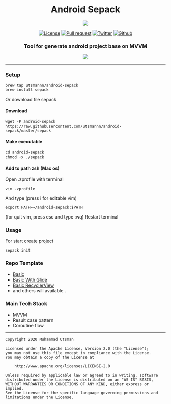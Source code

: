 <h1 align="center">
  Android Sepack
</h1>

<p align="center">
  <img src="https://images.unsplash.com/photo-1511854289476-81c95d2a62c6?ixlib=rb-1.2.1&ixid=eyJhcHBfaWQiOjEyMDd9&auto=format&fit=crop&w=800&q=80"/>
</p>

<p align="center">
  <a href="LICENSE"><img alt="License" src="https://img.shields.io/badge/License-Apache%202.0-blue.svg"></a>
  <a href="https://github.com/utsmannn/sepack/pulls"><img alt="Pull request" src="https://img.shields.io/badge/PRs-welcome-brightgreen.svg?style=flat"></a>
  <a href="https://twitter.com/utsmannn"><img alt="Twitter" src="https://img.shields.io/twitter/follow/utsmannn"></a>
  <a href="https://github.com/utsmannn"><img alt="Github" src="https://img.shields.io/github/followers/utsmannn?label=follow&style=social"></a>
  <h3 align="center">Tool for generate android project base on MVVM</h3>
</p>

<p align="center">
  <img src="https://i.ibb.co/6gSy73S/ezgif-com-video-to-gif-2.gif"/>
</p>

---

### Setup
```
brew tap utsmannn/android-sepack
brew install sepack
```

Or download file sepack
#### Download
```
wget -P android-sepack https://raw.githubusercontent.com/utsmannn/android-sepack/master/sepack
```

#### Make executable
```
cd android-sepack
chmod +x ./sepack
```

#### Add to path zsh (Mac os)
Open .zprofile with terminal
```
vim .zprofile
```

And type (press i for editable vim)
```
export PATH=~/android-sepack:$PATH
```
(for quit vim, press esc and type :wq)
Restart terminal

### Usage
For start create project
```
sepack init
```

### Repo Template
- [Basic](https://github.com/utsmannn/sepack-basic)
- [Basic With Glide](https://github.com/utsmannn/sepack-basic-glide)
- [Basic RecyclerView](https://github.com/utsmannn/sepack-basic-recyclerview)
- and others will available..

### Main Tech Stack
- MVVM
- Result case pattern
- Coroutine flow

---

```
Copyright 2020 Muhammad Utsman

Licensed under the Apache License, Version 2.0 (the "License");
you may not use this file except in compliance with the License.
You may obtain a copy of the License at

    http://www.apache.org/licenses/LICENSE-2.0

Unless required by applicable law or agreed to in writing, software
distributed under the License is distributed on an "AS IS" BASIS,
WITHOUT WARRANTIES OR CONDITIONS OF ANY KIND, either express or implied.
See the License for the specific language governing permissions and
limitations under the License.
```